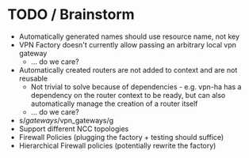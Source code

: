 # TODO / Brainstorm

- Automatically generated names should use resource name, not key
- VPN Factory doesn't currently allow passing an arbitrary local vpn gateway
  - ... do we care?
- Automatically created routers are not added to context and are not reusable
  - Not trivial to solve because of dependencies - e.g. vpn-ha has a dependency on the router context to be ready, but can also automatically manage the creation of a router itself
  - ... do we care?
- s/$gateways/$vpn_gateways/g
- Support different NCC topologies
- Firewall Policies (plugging the factory + testing should suffice)
- Hierarchical Firewall policies (potentially rewrite the factory)
